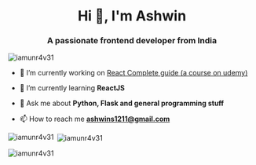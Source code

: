 <h1 align="center">Hi 👋, I'm Ashwin</h1>
<h3 align="center">A passionate frontend developer from India</h3>

<p align="left"> <img src="https://komarev.com/ghpvc/?username=iamunr4v31&label=Profile%20views&color=0e75b6&style=flat" alt="iamunr4v31" /> </p>

<!-- <p align="left"> <a href="https://github.com/ryo-ma/github-profile-trophy"><img src="https://github-profile-trophy.vercel.app/?username=iamunr4v31" alt="iamunr4v31" /></a> </p> -->

- 🔭 I’m currently working on [React Complete guide (a course on udemy)](https://github.com/iamunr4v31/React-complete-guide)

- 🌱 I’m currently learning **ReactJS**

- 💬 Ask me about **Python, Flask and general programming stuff**

- 📫 How to reach me **ashwins1211@gmail.com**

<p><img align="left" src="https://github-readme-stats.vercel.app/api/top-langs?username=iamunr4v31&show_icons=true&locale=en&layout=compact" alt="iamunr4v31" /></p>

<p>&nbsp;<img align="center" src="https://github-readme-stats.vercel.app/api?username=iamunr4v31&show_icons=true&locale=en" alt="iamunr4v31" /></p>

<p><img align="center" src="https://github-readme-streak-stats.herokuapp.com/?user=iamunr4v31&" alt="iamunr4v31" /></p>

